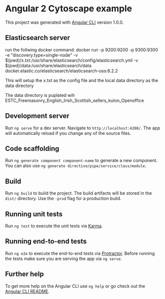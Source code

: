 # Angular 2 Cytoscape example

This project was generated with [Angular CLI](https://github.com/angular/angular-cli) version 1.0.0.

## Elasticsearch server

run the follwing docker command:
docker run -p 9200:9200 -p 9300:9300 -e "discovery.type=single-node" -v $(pwd)/x.txt:/usr/share/elasticsearch/config/elasticsearch.yml -v $(pwd)/data:/usr/share/elasticsearch/data docker.elastic.co/elasticsearch/elasticsearch-oss:6.2.2

This will setup the x.txt as the config file and the local data directory as the data directory

The data directory is puplated wih ESTC_Freemasonry_English_Irish_Scottish_sellers_kulon_Openoffice

## Development server

Run `ng serve` for a dev server. Navigate to `http://localhost:4200/`. The app will automatically reload if you change any of the source files.

## Code scaffolding

Run `ng generate component component-name` to generate a new component. You can also use `ng generate directive/pipe/service/class/module`.

## Build

Run `ng build` to build the project. The build artifacts will be stored in the `dist/` directory. Use the `-prod` flag for a production build.

## Running unit tests

Run `ng test` to execute the unit tests via [Karma](https://karma-runner.github.io).

## Running end-to-end tests

Run `ng e2e` to execute the end-to-end tests via [Protractor](http://www.protractortest.org/).
Before running the tests make sure you are serving the app via `ng serve`.

## Further help

To get more help on the Angular CLI use `ng help` or go check out the [Angular CLI README](https://github.com/angular/angular-cli/blob/master/README.md).
